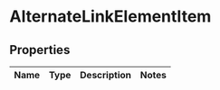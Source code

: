 # AlternateLinkElementItem


## Properties

| Name | Type | Description | Notes |
|------------ | ------------- | ------------- | -------------|